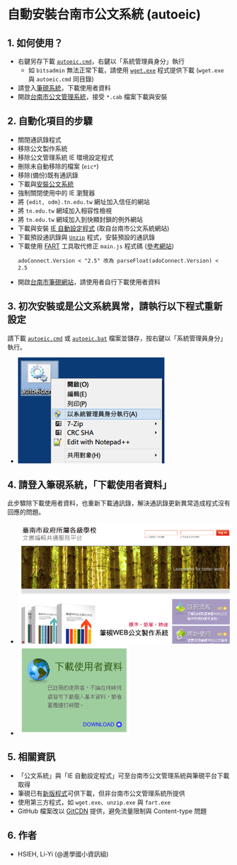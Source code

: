 # 自動安裝台南市公文系統 (autoeic)

## 1. 如何使用？
- 右鍵另存下載 [`autoeic.cmd`](https://raw.githubusercontent.com/lyshie/autoeic/master/autoeic.cmd)，右鍵以「系統管理員身分」執行
  - 如 `bitsadmin` 無法正常下載，請使用 [`wget.exe`](https://eternallybored.org/misc/wget/current/wget.exe) 程式提供下載 (`wget.exe` 與 `autoeic.cmd` 同目錄)
- 請登入[筆硯系統](http://edit.tn.edu.tw/)，下載使用者資料
- 開啟[台南市公文管理系統](http://odm.tn.edu.tw/)，接受 `*.cab` 檔案下載與安裝

## 2. 自動化項目的步驟
- 關閉通訊錄程式
- 移除公文製作系統
- 移除公文管理系統 IE 環境設定程式
- 刪除未自動移除的檔案 (`eic*`)
- 移除(備份)既有通訊錄
- 下載與[安裝公文系統](http://edit.tn.edu.tw/kw/docnet/service/formbinder/install/down/docNinstall.msi)
- 強制關閉使用中的 IE 瀏覽器
- 將 `{edit, odm}.tn.edu.tw` 網址加入信任的網站
- 將 `tn.edu.tw` 網域加入相容性檢視
- 將 `tn.edu.tw` 網域加入到快顯封鎖的例外網站
- 下載與安裝 [IE 自動設定程式](http://raw.githubusercontent.com/lyshie/autoeic/master/IE_SET.EXE) (取自台南市公文系統網站)
- 下載預設通訊錄與 [`Unzip`](http://www2.cs.uidaho.edu/~jeffery/win32/unzip.exe) 程式，安裝預設的通訊錄
- 下載使用 [FART](http://fart-it.sourceforge.net/) 工具取代修正 `main.js` 程式碼 ([參考網站](http://klcg.cloudop.tw/KLGService/ServicePlatForm.aspx))
  <pre><code>adoConnect.Version < "2.5" 改為 parseFloat(adoConnect.Version) < 2.5</code></pre>
- 開啟[台南市筆硯網站](http://edit.tn.edu.tw/)，請使用者自行下載使用者資料

## 3. 初次安裝或是公文系統異常，請執行以下程式重新設定
請下載 [`autoeic.cmd`](https://gitcdn.xyz/repo/lyshie/autoeic/master/autoeic.cmd) 或 [`autoeic.bat`](https://gitcdn.xyz/repo/lyshie/autoeic/master/autoeic.bat) 檔案並儲存，按右鍵以「系統管理員身分」執行。
- ![Run as administrator](/run_as_admin.png)

## 4. 請登入筆硯系統，「下載使用者資料」
此步驟除下載使用者資料，也重新下載通訊錄，解決通訊錄更新異常造成程式沒有回應的問題。
- ![Login](/by.png)
- ![Download user data](/download.png)

## 5. 相關資訊
- 「公文系統」與「IE 自動設定程式」可至台南市公文管理系統與筆硯平台下載取得
- 筆硯已有[新版程式](http://klcg.cloudop.tw/KLGService/ServicePlatForm.aspx)可供下載，但非台南市公文管理系統所提供
- 使用第三方程式，如 `wget.exe`、`unzip.exe` 與 `fart.exe`
- GitHub 檔案改以 [GitCDN](https://gitcdn.xyz/) 提供，避免流量限制與 Content-type 問題

## 6. 作者
- HSIEH, Li-Yi (@進學國小資訊組)
